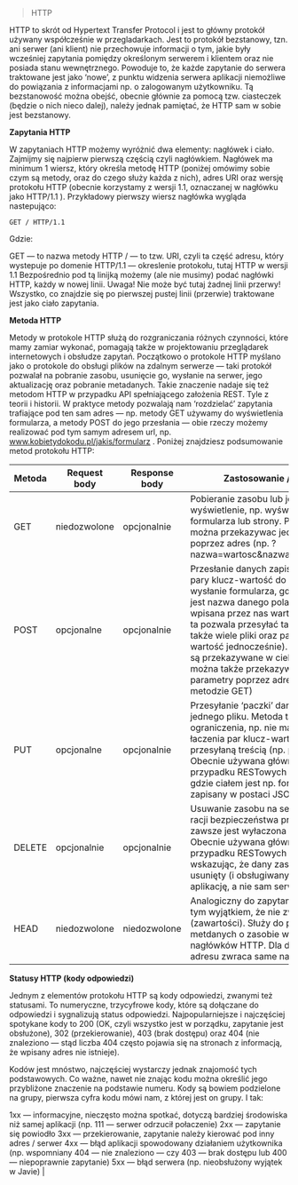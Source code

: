 > HTTP

HTTP to skrót od Hypertext Transfer Protocol i jest to główny protokół używany współcześnie w przegladarkach. Jest to protokół bezstanowy, tzn. ani serwer (ani klient) nie przechowuje informacji o tym, jakie były wcześniej zapytania pomiędzy określonym serwerem i klientem oraz nie posiada stanu wewnętrznego. Powoduje to, że każde zapytanie do serwera traktowane jest jako ‘nowe’,
 z punktu widzenia serwera aplikacji niemożliwe do powiązania z informacjami np. o zalogowanym użytkowniku. Tą bezstanowość można obejść, obecnie głównie za pomocą tzw. ciasteczek (będzie o nich nieco dalej), należy jednak pamiętać, że HTTP sam w sobie jest bezstanowy.


**Zapytania HTTP**

W zapytaniach HTTP możemy wyróżnić dwa elementy: nagłówek i ciało. Zajmijmy się najpierw pierwszą częścią czyli nagłówkiem. Nagłówek ma minimum 1 wiersz, który określa metodę HTTP (poniżej omówimy sobie czym są metody, oraz do czego służy każda z nich), adres URI oraz wersję protokołu HTTP (obecnie korzystamy z wersji 1.1, oznaczanej w nagłówku jako HTTP/1.1 ). Przykładowy pierwszy wiersz nagłówka wygląda nastepująco:

`GET / HTTP/1.1`

Gdzie:

GET — to nazwa metody HTTP
/ — to tzw. URI, czyli ta część adresu, który wystepuje po domenie
HTTP/1.1 — okreslenie protokołu, tutaj HTTP w wersji 1.1
Bezpośrednio pod tą linijką możemy (ale nie musimy) podać nagłówki HTTP, każdy w nowej linii. Uwaga! Nie może być tutaj żadnej linii przerwy! Wszystko, co znajdzie się po pierwszej pustej linii (przerwie) traktowane jest jako ciało zapytania.

**Metoda HTTP**

Metody w protokole HTTP służą do rozgraniczania różnych czynności, które mamy zamiar wykonać, pomagają także w projektowaniu przeglądarek internetowych i obsłudze zapytań. Początkowo o protokole HTTP myślano jako o protokole do obsługi plików na zdalnym serwerze — taki protokół pozwalał na pobranie zasobu, usunięcie go, wysłanie na serwer, jego aktualizację oraz pobranie metadanych. Takie znaczenie nadaje się też metodom HTTP w przypadku API spełniającego założenia REST. Tyle z teorii i historii. W praktyce metody pozwalają nam ‘rozdzielać’ zapytania trafiające pod ten sam adres — np. metody GET używamy do wyświetlenia formularza, a metody POST do jego przesłania — obie rzeczy możemy realizować pod tym samym adresem url, np. www.kobietydokodu.pl/jakis/formularz . Poniżej znajdziesz podsumowanie metod protokołu HTTP:

| Metoda | Request body | Response body | Zastosowanie / opis                                                                                                                                                                                                                                                                                                                                                                              |
|--------|--------------|---------------|--------------------------------------------------------------------------------------------------------------------------------------------------------------------------------------------------------------------------------------------------------------------------------------------------------------------------------------------------------------------------------------------------|
| GET    | niedozwolone | opcjonalnie   | Pobieranie zasobu lub jego wyświetlenie, np. wyświetlenie formularza lub strony. Parametry można przekazywac jedynie poprzez adres (np. ?nazwa=wartosc&nazwa2=wartosc2)                                                                                                                                                                                                                          |
| POST   | opcjonalne   | opcjonalnie   | Przesłanie danych zapisanych jako pary klucz-wartość do serwera (np. wysłanie formularza, gdzie kluczem jest nazwa danego pola a wartością wpisana przez nas wartość). Metoda ta pozwala przesyłać także pliki (a także wiele pliki oraz pary klucz-wartość jednocześnie). Parametry są przekazywane w ciele zapytania, można także przekazywać parametry poprzez adres (tak jak w metodzie GET) |
| PUT    | opcjonalne   | opcjonalnie   | Przesyłanie ‘paczki’ danych, np. jednego pliku. Metoda ta ma pewne ograniczenia, np. nie ma możliwości łaczenia par klucz-wartość z inną przesyłaną treścią (np. plikiem). Obecnie używana głównie w przypadku RESTowych serwisów, gdzie ciałem jest np. formularz zapisany w postaci JSONa.                                                                                                     |
| DELETE | opcjonalnie  | opcjonalnie   | Usuwanie zasobu na serwerze, z racji bezpieczeństwa praktycznie zawsze jest wyłaczona domyślnie. Obecnie używana głównie w przypadku RESTowych serwisów, wskazując, że dany zasób ma być usunięty (i obsługiwany przez aplikację, a nie sam serwer).                                                                                                                                             |
| HEAD   | niedozwolone | niedozwolone  | Analogiczny do zapytania GET, z tym wyjątkiem, że nie zwraca ciała (zawartości). Służy do pobrania metdanych o zasobie w postaci nagłówków HTTP. Dla danego adresu zwraca same nagłówki.      


**Statusy HTTP (kody odpowiedzi)**

Jednym z elementów protokołu HTTP są kody odpowiedzi, zwanymi też statusami. To numeryczne, trzycyfrowe kody, które są dołączane do odpowiedzi i sygnalizują status odpowiedzi. Najpopularniejsze i najczęściej spotykane kody to 200 (OK, czyli wszystko jest w porządku, zapytanie jest obsłużone), 302 (przekierowanie), 403 (brak dostępu) oraz 404 (nie znaleziono — stąd liczba 404 często pojawia się na stronach z informacją, że wpisany adres nie istnieje).

Kodów jest mnóstwo, najczęściej wystarczy jednak znajomość tych podstawowych. Co ważne, nawet nie znając kodu można określić jego przybliżone znaczenie na podstawie numeru. Kody są bowiem podzielone na grupy, pierwsza cyfra kodu mówi nam, z której jest on grupy. I tak:

1xx — informacyjne, nieczęsto można spotkać, dotyczą bardziej środowiska niż samej aplikacji (np. 111 — serwer odrzucił połaczenie)
2xx — zapytanie się powiodło
3xx — przekierowanie, zapytanie należy kierować pod inny adres / serwer
4xx — błąd aplikacji spowodowany działaniem użytkownika (np. wspomniany 404 — nie znaleziono — czy 403 — brak dostępu lub 400 — niepoprawnie zapytanie)
5xx — błąd serwera (np. nieobsłużony wyjątek w Javie)                                                                                                                                                                                                   |
